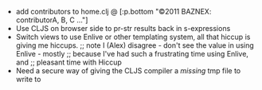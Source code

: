 * add contributors to home.clj @ [:p.bottom "©2011 BAZNEX: contributorA, B, C ..."]
* Use CLJS on browser side to pr-str results back in s-expressions
* Switch views to use Enlive or other templating system, all that hiccup is
  giving me hiccups. ;; note I (Alex) disagree - don't see the value in using Enlive - mostly 
                     ;; because I've had such a frustrating time using Enlive, and 
                     ;; pleasant time with Hiccup
* Need a secure way of giving the CLJS compiler a *missing* tmp file to write to
